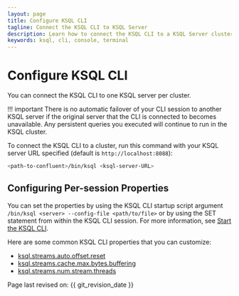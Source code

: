 ```yaml
---
layout: page
title: Configure KSQL CLI
tagline: Connect the KSQL CLI to KSQL Server
description: Learn how to connect the KSQL CLI to a KSQL Server cluster
keywords: ksql, cli, console, terminal
---
```


Configure KSQL CLI
==================

You can connect the KSQL CLI to one KSQL server per cluster.

!!! important
	There is no automatic failover of your CLI session to another KSQL
    server if the original server that the CLI is connected to becomes
    unavailable. Any persistent queries you executed will continue to run in
    the KSQL cluster.

To connect the KSQL CLI to a cluster, run this command with your KSQL
server URL specified (default is `http://localhost:8088`):

```bash
<path-to-confluent>/bin/ksql <ksql-server-URL>
```

Configuring Per-session Properties
----------------------------------

You can set the properties by using the KSQL CLI startup script argument
`/bin/ksql <server> --config-file <path/to/file>` or by using the SET
statement from within the KSQL CLI session. For more information, see
[Start the KSQL CLI](installing.md#start-the-ksql-cli).

Here are some common KSQL CLI properties that you can customize:

-   [ksql.streams.auto.offset.reset](server-config/config-reference.md#ksqlstreamsautooffsetreset)
-   [ksql.streams.cache.max.bytes.buffering](server-config/config-reference.md#ksqlstreamscachemaxbytesbuffering)
-   [ksql.streams.num.stream.threads](server-config/config-reference.md#ksqlstreamsnumstreamthreads)

Page last revised on: {{ git_revision_date }}
